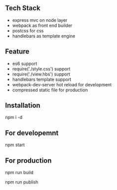 ## Tech Stack
- express mvc on node layer
- webpack as front end builder
- postcss for css
- handlebars as template engine

## Feature
- es6 support
- require('./style.css') support
- require('./view.hbs') support
- handlebars template support
- webpack-dev-server hot reload for development
- compressed static file for production

## Installation
npm i -d

## For developemnt
npm start

## For production
npm run build

npm run publish


